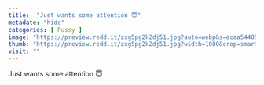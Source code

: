 ```yaml
---
title:  "Just wants some attention 😇"
metadate: "hide"
categories: [ Pussy ]
image: "https://preview.redd.it/zxg5pg2k2dj51.jpg?auto=webp&s=acaa54405865558c3b2f29ffc1f4c79599a6c1d9"
thumb: "https://preview.redd.it/zxg5pg2k2dj51.jpg?width=1080&crop=smart&auto=webp&s=b8254d4f449b06a4ea21d1745a42a1f1a694580f"
visit: ""
---
```

Just wants some attention 😇
